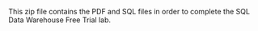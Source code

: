 This zip file contains the PDF and SQL files in order to complete the SQL Data Warehouse Free Trial lab.